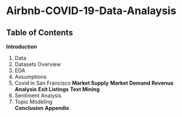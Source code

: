 # Airbnb-COVID-19-Data-Analaysis
## Table of Contents
**Introduction**  
1.	 Data   
2.	 Datasets Overview   
3.	 EDA
4.	 Assumptions
5.	Covid in San Francisco
**Market Supply**
**Market Demand**
**Revenue Analysis**
**Exit Listings**
**Text Mining**
1.	Sentiment Analysis
2.	Topic Modeling                                                                                    
**Conclusion**
**Appendix**
